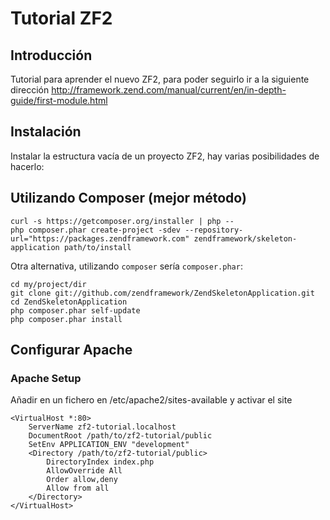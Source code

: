Tutorial ZF2
=======================

Introducción
------------
Tutorial para aprender el nuevo ZF2, para poder seguirlo ir a la siguiente dirección
http://framework.zend.com/manual/current/en/in-depth-guide/first-module.html

Instalación
------------
Instalar la estructura vacía de un proyecto ZF2, hay varias posibilidades de hacerlo:


Utilizando Composer (mejor método)
----------------------------
    curl -s https://getcomposer.org/installer | php --
    php composer.phar create-project -sdev --repository-url="https://packages.zendframework.com" zendframework/skeleton-application path/to/install

Otra alternativa, utilizando `composer` sería
`composer.phar`:

    cd my/project/dir
    git clone git://github.com/zendframework/ZendSkeletonApplication.git
    cd ZendSkeletonApplication
    php composer.phar self-update
    php composer.phar install


Configurar Apache
-----------------

### Apache Setup

Añadir en un fichero en /etc/apache2/sites-available y activar el site

    <VirtualHost *:80>
        ServerName zf2-tutorial.localhost
        DocumentRoot /path/to/zf2-tutorial/public
        SetEnv APPLICATION_ENV "development"
        <Directory /path/to/zf2-tutorial/public>
            DirectoryIndex index.php
            AllowOverride All
            Order allow,deny
            Allow from all
        </Directory>
    </VirtualHost>
